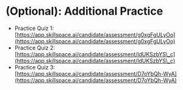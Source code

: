 # (Optional): Additional Practice

* Practice Quiz 1: [https://app.skillspace.ai/candidate/assessment/g0xgFgULyOo](https://app.skillspace.ai/candidate/assessment/g0xgFgULyOo)
* Practice Quiz 2: [https://app.skillspace.ai/candidate/assessment/ldUKSzbYS\_c](https://app.skillspace.ai/candidate/assessment/ldUKSzbYS\_c)
* Practice Quiz 3: [https://app.skillspace.ai/candidate/assessment/D7oYbQh-WyA](https://app.skillspace.ai/candidate/assessment/D7oYbQh-WyA)
